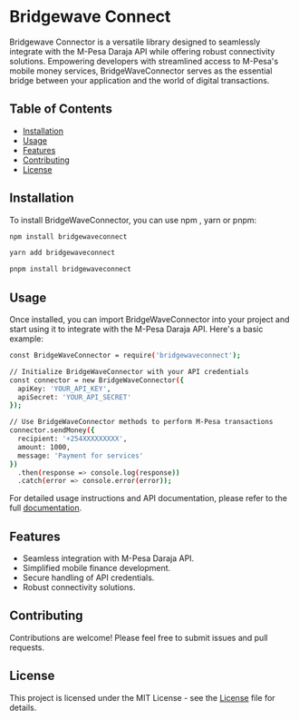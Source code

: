 # Bridgewave Connect

Bridgewave Connector is a versatile library designed to seamlessly integrate with the M-Pesa Daraja API while offering robust connectivity solutions. Empowering developers with streamlined access to M-Pesa's mobile money services, BridgeWaveConnector serves as the essential bridge between your application and the world of digital transactions.

## Table of Contents

- [Installation](#installation)
- [Usage](#usage)
- [Features](#features)
- [Contributing](#contributing)
- [License](#license)

## Installation

To install BridgeWaveConnector, you can use npm , yarn or pnpm:

```bash
npm install bridgewaveconnect
```
```bash
yarn add bridgewaveconnect
```
```bash
pnpm install bridgewaveconnect
```


## Usage

Once installed, you can import BridgeWaveConnector into your project and start using it to integrate with the M-Pesa Daraja API. Here's a basic example:

```bash
const BridgeWaveConnector = require('bridgewaveconnect');

// Initialize BridgeWaveConnector with your API credentials
const connector = new BridgeWaveConnector({
  apiKey: 'YOUR_API_KEY',
  apiSecret: 'YOUR_API_SECRET'
});

// Use BridgeWaveConnector methods to perform M-Pesa transactions
connector.sendMoney({
  recipient: '+254XXXXXXXXX',
  amount: 1000,
  message: 'Payment for services'
})
  .then(response => console.log(response))
  .catch(error => console.error(error));

```

For detailed usage instructions and API documentation, please refer to the full [documentation]().

## Features

- Seamless integration with M-Pesa Daraja API.
- Simplified mobile finance development.
- Secure handling of API credentials.
- Robust connectivity solutions.

## Contributing

Contributions are welcome! Please feel free to submit issues and pull requests.

## License
This project is licensed under the MIT License - see the [License](#license) file for details.
